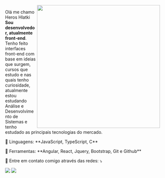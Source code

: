 <img src="https://raw.githubusercontent.com/MicaelliMedeiros/micaellimedeiros/master/image/computer-illustration.png" min-width="400px" max-width="400px" width="400px" align="right">

<p align="left"> 
  Olá me chamo Heros Hlatki <strong>Sou desenvolvedor, atualmente front-end</strong>.<br>
  Tenho feito interfaces front-end com base em ideias que surgem, cursos que estudo e nas quais tenho curiosidade,
  atualmente estou estudando Análise e Desenvolvimento de Sistemas e tenho estudado as principais tecnologias do mercado.
</p>

<p align="left">
  🦄 Linguagens: **JavaScript, TypeScript, C**
</p>

<p align="left">
  💼 Ferramentas: **Angular, React, Jquery, Bootstrap, Git e Github**
</p>

<p align="left">
  💌 Entre em contato comigo através das redes: ⤵️
</p>

<p align="left">
  <a href="#" alt="Gmail">
  <img src="https://img.shields.io/badge/-Gmail-FF0000?style=flat-square&labelColor=FF0000&logo=gmail&logoColor=white&link=mailto:heros.goodoy@gmail.com" /></a>

  <a href="#" alt="LinkedIn">
  <img src="https://img.shields.io/badge/-Linkedin-0e76a8?style=flat-square&logo=Linkedin&logoColor=white&link=https://www.linkedin.com/in/heroshlatki/" /></a>
</p>
